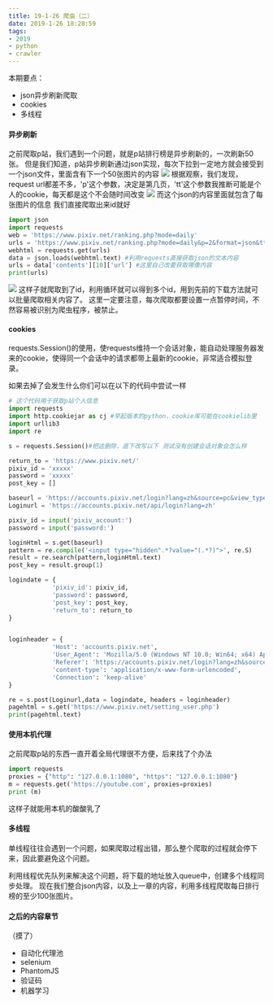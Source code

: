 ```yaml
---
title: 19-1-26 爬虫（二）
date: 2019-1-26 18:28:59
tags: 
- 2019
- python
- crawler
---
```

本期要点：
- json异步刷新爬取
- cookies
- 多线程

<!-- more -->

#### 异步刷新
之前爬取p站，我们遇到一个问题，就是p站排行榜是异步刷新的，一次刷新50张。
但是我们知道，p站异步刷新通过json实现，每次下拉到一定地方就会接受到一个json文件，里面含有下一个50张图片的内容
![](https://i.loli.net/2019/01/28/5c4eb25a667f0.jpg)
根据观察，我们发现，request url都差不多，'p'这个参数，决定是第几页，'tt'这个参数我推断可能是个人的cookie，每天都是这个不会随时间改变
![](https://i.loli.net/2019/01/28/5c4eb366b7d2d.jpg)
而这个json的内容里面就包含了每张图片的信息 我们直接爬取出来id就好
```py
import json
import requests
web = 'https://www.pixiv.net/ranking.php?mode=daily'
urls = 'https://www.pixiv.net/ranking.php?mode=daily&p=2&format=json&tt=3770f6e12c03358f8a1d22ad1955399e'
webhtml = requests.get(urls)
data = json.loads(webhtml.text) #利用requests直接获取json的文本内容
urls = data['contents'][10]['url'] #这里自己改要获取哪像内容
print(urls)
```

![](https://i.loli.net/2019/01/28/5c4eb43d9d446.jpg)
这样子就爬取到了id，利用循环就可以得到多个id，用到先前的下载方法就可以批量爬取相关内容了。
这里一定要注意，每次爬取都要设置一点暂停时间，不然容易被识别为爬虫程序，被禁止。

#### cookies
requests.Session()的使用，使requests维持一个会话对象，能自动处理服务器发来的cookie，使得同一个会话中的请求都带上最新的cookie，非常适合模拟登录。

如果去掉了会发生什么你们可以在以下的代码中尝试一样
```py
# 这个代码用于获取p站个人信息
import requests
import http.cookiejar as cj #早起版本的python，cookie库可能在cookielib里
import urllib3
import re

s = requests.Session()#把这删除，底下改写以下 测试没有创建会话对象会怎么样

return_to = 'https://www.pixiv.net/'
pixiv_id = 'xxxxx'
password = 'xxxxx'
post_key = []

baseurl = 'https://accounts.pixiv.net/login?lang=zh&source=pc&view_type=page&ref=wwwtop_accounts_index'
Loginurl = 'https://accounts.pixiv.net/api/login?lang=zh'

pixiv_id = input('pixiv_account:')
password = input('password:')

loginHtml = s.get(baseurl)
pattern = re.compile('<input type="hidden".*?value="(.*?)">', re.S)
result = re.search(pattern,loginHtml.text)
post_key = result.group(1)

logindate = {
            'pixiv_id': pixiv_id,
            'password': password,
            'post_key': post_key,
            'return_to': return_to
}


loginheader = {
            'Host': 'accounts.pixiv.net',
            'User_Agent': 'Mozilla/5.0 (Windows NT 10.0; Win64; x64) AppleWebKit/537.36 (KHTML, like Gecko) Chrome/69.0.3497.100 Safari/537.36',
            'Referer': 'https://accounts.pixiv.net/login?lang=zh&source=pc&view_type=page&ref=wwwtop_accounts_index',
            'content-type': 'application/x-www-form-urlencoded',
            'Connection': 'keep-alive'
}

re = s.post(Loginurl,data = logindate, headers = loginheader)
pagehtml = s.get('https://www.pixiv.net/setting_user.php')
print(pagehtml.text)

```

#### 使用本机代理
之前爬取p站的东西一直开着全局代理很不方便，后来找了个办法
```py
import requests
proxies = {"http": "127.0.0.1:1080", "https": "127.0.0.1:1080"}
m = requests.get('https://youtube.com', proxies=proxies)
print (m)
```
这样子就能用本机的酸酸乳了

#### 多线程
单线程往往会遇到一个问题，如果爬取过程出错，那么整个爬取的过程就会停下来，因此要避免这个问题。

利用线程优先队列来解决这个问题，将下载的地址放入queue中，创建多个线程同步处理。
现在我们整合json内容，以及上一章的内容，利用多线程爬取每日排行榜的至少100张图片。



#### 之后的内容章节
（摸了）
- 自动化代理池
- selenium
- PhantomJS
- 验证码
- 机器学习
